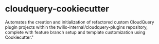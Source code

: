 # cloudquery-cookiecutter
Automates the creation and initialization of refactored custom CloudQuery plugin projects within the twilio-internal/cloudquery-plugins repository, complete with feature branch setup and template customization using Cookiecutter."
